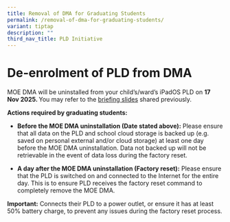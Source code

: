 ```yaml
---
title: Removal of DMA for Graduating Students
permalink: /removal-of-dma-for-graduating-students/
variant: tiptap
description: ""
third_nav_title: PLD Initiative
---
```

<h1>De-enrolment of PLD from DMA</h1>
<p></p>
<p>MOE DMA will be uninstalled from your child’s/ward’s iPadOS PLD on <strong>17 Nov 2025. </strong>You
may refer to the <a href="/files/DMA/2025_PLD_De_Enrolment_for_Grad_Classes.pdf" rel="noopener noreferrer nofollow" target="_blank">briefing slides</a> shared
previously.</p>
<p></p>
<p><strong>Actions required by graduating students:</strong>
</p>
<ul data-tight="true" class="tight">
<li>
<p><strong>Before the MOE DMA uninstallation (Date stated above):</strong> Please
ensure that all data on the PLD and school cloud storage is backed up (e.g.
saved on personal external and/or cloud storage) at least one day before
the MOE DMA uninstallation. Data not backed up will not be retrievable
in the event of data loss during the factory reset.</p>
</li>
</ul>
<p></p>
<ul data-tight="true" class="tight">
<li>
<p><strong>A day after the MOE DMA uninstallation (Factory reset):</strong> Please
ensure that the PLD is switched on and connected to the Internet for the
entire day. This is to ensure PLD receives the factory reset command to
completely remove the MOE DMA.</p>
</li>
</ul>
<p><strong>Important:</strong> Connects their PLD to a power outlet, or ensure
it has at least 50% battery charge, to prevent any issues during the factory
reset process.</p>
<p></p>